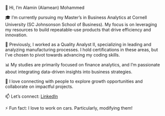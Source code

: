 👋 Hi, I’m Alamin (Alamean) Mohammed


🎓 I’m currently pursuing my Master’s in Business Analytics at Cornell University (SC Johnsonson School of Business). My focus is on leveraging my resources to build repeatable-use products that drive efficiency and innovation.


💼 Previously, I worked as a Quality Analyst II, specializing in leading and analyzing manufacturing processes. I hold certifications in these areas, but I've chosen to pivot towards advancing my coding skills.


📊 My studies are primarily focused on finance analytics, and I’m passionate about integrating data-driven insights into business strategies.


🤝 I love connecting with people to explore growth opportunities and collaborate on impactful projects.


📫 Let’s connect: [LinkedIn](https://www.linkedin.com/in/alamin-mohammed/)


⚡ Fun fact: I love to work on cars. Particularly, modifying them!
